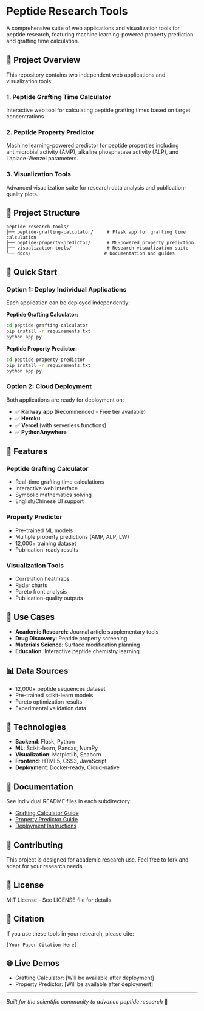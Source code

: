 # Peptide Research Tools

A comprehensive suite of web applications and visualization tools for peptide research, featuring machine learning-powered property prediction and grafting time calculation.

## 🧬 Project Overview

This repository contains two independent web applications and visualization tools:

### 1. Peptide Grafting Time Calculator
Interactive web tool for calculating peptide grafting times based on target concentrations.

### 2. Peptide Property Predictor  
Machine learning-powered predictor for peptide properties including antimicrobial activity (AMP), alkaline phosphatase activity (ALP), and Laplace-Wenzel parameters.

### 3. Visualization Tools
Advanced visualization suite for research data analysis and publication-quality plots.

## 📁 Project Structure

```
peptide-research-tools/
├── peptide-grafting-calculator/     # Flask app for grafting time calculation
├── peptide-property-predictor/      # ML-powered property prediction
├── visualization-tools/             # Research visualization suite
└── docs/                           # Documentation and guides
```

## 🚀 Quick Start

### Option 1: Deploy Individual Applications

Each application can be deployed independently:

**Peptide Grafting Calculator:**
```bash
cd peptide-grafting-calculator
pip install -r requirements.txt
python app.py
```

**Peptide Property Predictor:**
```bash
cd peptide-property-predictor
pip install -r requirements.txt
python app.py
```

### Option 2: Cloud Deployment

Both applications are ready for deployment on:
- ✅ **Railway.app** (Recommended - Free tier available)
- ✅ **Heroku** 
- ✅ **Vercel** (with serverless functions)
- ✅ **PythonAnywhere**

## 🔬 Features

### Peptide Grafting Calculator
- Real-time grafting time calculations
- Interactive web interface
- Symbolic mathematics solving
- English/Chinese UI support

### Property Predictor
- Pre-trained ML models
- Multiple property predictions (AMP, ALP, LW)
- 12,000+ training dataset
- Publication-ready results

### Visualization Tools
- Correlation heatmaps
- Radar charts
- Pareto front analysis
- Publication-quality outputs

## 🎯 Use Cases

- **Academic Research**: Journal article supplementary tools
- **Drug Discovery**: Peptide property screening
- **Materials Science**: Surface modification planning
- **Education**: Interactive peptide chemistry learning

## 📊 Data Sources

- 12,000+ peptide sequences dataset
- Pre-trained scikit-learn models
- Pareto optimization results
- Experimental validation data

## 🔧 Technologies

- **Backend**: Flask, Python
- **ML**: Scikit-learn, Pandas, NumPy
- **Visualization**: Matplotlib, Seaborn
- **Frontend**: HTML5, CSS3, JavaScript
- **Deployment**: Docker-ready, Cloud-native

## 📖 Documentation

See individual README files in each subdirectory:
- [Grafting Calculator Guide](peptide-grafting-calculator/README.md)
- [Property Predictor Guide](peptide-property-predictor/README.md)
- [Deployment Instructions](docs/DEPLOYMENT.md)

## 🤝 Contributing

This project is designed for academic research use. Feel free to fork and adapt for your research needs.

## 📄 License

MIT License - See LICENSE file for details.

## 🔗 Citation

If you use these tools in your research, please cite:
```
[Your Paper Citation Here]
```

## 🌐 Live Demos

- Grafting Calculator: [Will be available after deployment]
- Property Predictor: [Will be available after deployment]

---

*Built for the scientific community to advance peptide research* 🧪
